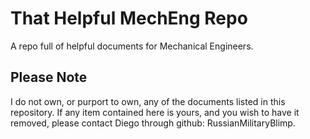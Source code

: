 # That Helpful MechEng Repo
  A repo full of helpful documents for Mechanical Engineers.
## Please Note
  I do not own, or purport to own, any of the documents listed in this
  repository. If any item contained here is yours, and you wish to have it
  removed, please contact Diego through github: RussianMilitaryBlimp.
